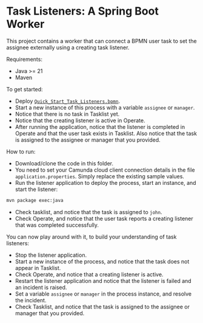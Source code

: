 # Task Listeners: A Spring Boot Worker

This project contains a worker that can connect a BPMN user task to set the assignee externally using a creating task
listener.

Requirements:

* Java >= 21
* Maven

To get started:

* Deploy [`Quick_Start_Task_Listeners.bpmn`](src/main/resources/Quick_Start_Task_Listeners.bpmn).
* Start a new instance of this process with a variable `assignee` or `manager`.
* Notice that there is no task in Tasklist yet.
* Notice that the creating listener is active in Operate.
* After running the application, notice that the listener is completed in Operate and that the user task exists in
  Tasklist. Also notice that the task is assigned to the assignee or manager that you provided.

How to run:

* Download/clone the code in this folder.
* You need to set your Camunda cloud client connection details in the file `application.properties`. Simply replace the
  existing sample values.
* Run the listener application to deploy the process, start an instance, and start the listener:

```sh
mvn package exec:java
```

* Check tasklist, and notice that the task is assigned to `john`.
* Check Operate, and notice that the user task reports a creating listener that was completed successfully.

You can now play around with it, to build your understanding of task listeners:

* Stop the listener application.
* Start a new instance of the process, and notice that the task does not appear in Tasklist.
* Check Operate, and notice that a creating listener is active.
* Restart the listener application and notice that the listener is failed and an incident is raised.
* Set a variable `assignee` or `manager` in the process instance, and resolve the incident.
* Check Tasklist, and notice that the task is assigned to the assignee or manager that you provided.